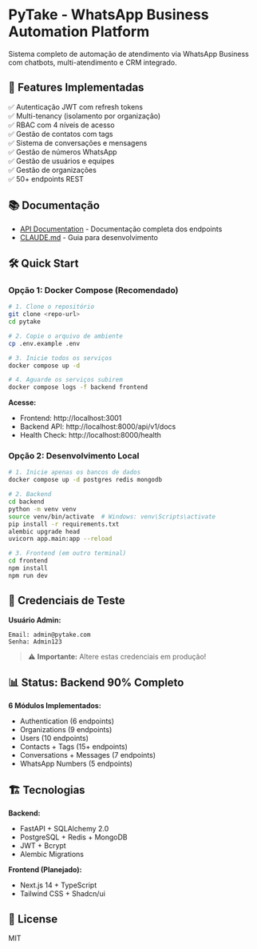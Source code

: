 # PyTake - WhatsApp Business Automation Platform

Sistema completo de automação de atendimento via WhatsApp Business com chatbots, multi-atendimento e CRM integrado.

## 🚀 Features Implementadas

✅ Autenticação JWT com refresh tokens  
✅ Multi-tenancy (isolamento por organização)  
✅ RBAC com 4 níveis de acesso  
✅ Gestão de contatos com tags  
✅ Sistema de conversações e mensagens  
✅ Gestão de números WhatsApp  
✅ Gestão de usuários e equipes  
✅ Gestão de organizações  
✅ 50+ endpoints REST  

## 📚 Documentação

- [API Documentation](backend/API.md) - Documentação completa dos endpoints
- [CLAUDE.md](CLAUDE.md) - Guia para desenvolvimento

## 🛠️ Quick Start

### Opção 1: Docker Compose (Recomendado)

```bash
# 1. Clone o repositório
git clone <repo-url>
cd pytake

# 2. Copie o arquivo de ambiente
cp .env.example .env

# 3. Inicie todos os serviços
docker compose up -d

# 4. Aguarde os serviços subirem
docker compose logs -f backend frontend
```

**Acesse:**
- Frontend: http://localhost:3001
- Backend API: http://localhost:8000/api/v1/docs
- Health Check: http://localhost:8000/health

### Opção 2: Desenvolvimento Local

```bash
# 1. Inicie apenas os bancos de dados
docker compose up -d postgres redis mongodb

# 2. Backend
cd backend
python -m venv venv
source venv/bin/activate  # Windows: venv\Scripts\activate
pip install -r requirements.txt
alembic upgrade head
uvicorn app.main:app --reload

# 3. Frontend (em outro terminal)
cd frontend
npm install
npm run dev
```

## 🔐 Credenciais de Teste

**Usuário Admin:**
```
Email: admin@pytake.com
Senha: Admin123
```

> ⚠️ **Importante:** Altere estas credenciais em produção!

## 📊 Status: Backend 90% Completo

**6 Módulos Implementados:**
- Authentication (6 endpoints)
- Organizations (9 endpoints)  
- Users (10 endpoints)
- Contacts + Tags (15+ endpoints)
- Conversations + Messages (7 endpoints)
- WhatsApp Numbers (5 endpoints)

## 🏗️ Tecnologias

**Backend:**
- FastAPI + SQLAlchemy 2.0
- PostgreSQL + Redis + MongoDB
- JWT + Bcrypt
- Alembic Migrations

**Frontend (Planejado):**
- Next.js 14 + TypeScript
- Tailwind CSS + Shadcn/ui

## 📝 License

MIT
